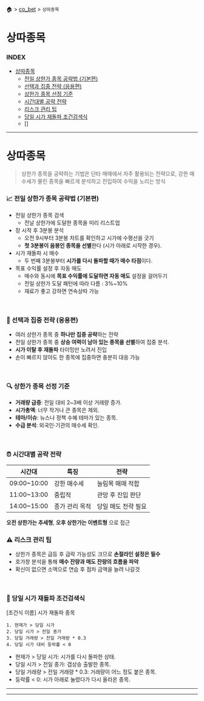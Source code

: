 🏠 > [co_bet](./) > `상따종목`

# 상따종목

### INDEX
- [상따종목](#시초베팅)
  - [전일 상한가 종목 공략법 (기본편)](#-전일-상한가-종목-공략법-기본편)
  - [선택과 집중 전략 (응용편)](#-선택과-집중-전략-응용편)
  - [상한가 종목 선정 기준](#-상한가-종목-선정-기준)
  - [시간대별 공략 전략](#-시간대별-공략-전략)
  - [리스크 관리 팁](#️-리스크-관리-팁)
  - [당일 시가 재돌파 조건검색식 ](#-당일-시가-재돌파-조건검색식)
  - []

---
# 상따종목
> 상한가 종목을 공략하는 기법은 단타 매매에서 자주 활용되는 전략으로, 강한 매수세가 몰린 종목을 빠르게 분석하고 진입하여 수익을 노리는 방식


### 📈 전일 상한가 종목 공략법 (기본편)
- 전일 상한가 종목 검색
  - 전날 상한가에 도달한 종목을 미리 리스트업
- 장 시작 후 3분봉 분석
  - 오전 9시부터 3분봉 차트를 확인하고 시가에 수평선을 긋기
  - **첫 3분봉이 음봉인 종목을 선별**한다 (시가 아래로 시작한 경우).
- 시가 재돌파 시 매수
  - 두 번째 3분봉부터 **시가를 다시 돌파할 때가 매수 타점**이다.
- 목표 수익률 설정 후 자동 매도
  - 매수와 동시에 **목표 수익률에 도달하면 자동 매도** 설정을 걸어두기
  - 전일 상한가 도달 패턴에 따라 다름 : 3%~10%
  - 재료가 좋고 강하면 연속상따 가능
<br/>


### 🎯 선택과 집중 전략 (응용편)
- 여러 상한가 종목 중 **하나만 집중 공략**하는 전략
- 전일 상한가 종목 중 **상승 여력이 남아 있는 종목을 선별**하여 집중 분석.
- **시가 이탈 후 재돌파** 타이밍만 노려서 진입
- 손이 빠르지 않아도 한 종목에 집중하면 충분히 대응 가능
<br/>

### 🔍 상한가 종목 선정 기준
- **거래량 급증**: 전일 대비 2~3배 이상 거래량 증가.
- **시가총액**: 너무 작거나 큰 종목은 제외.
- **테마/이슈**: 뉴스나 정책 수혜 테마가 있는 종목.
- **수급 분석**: 외국인·기관의 매수세 확인.
<br/>

### ⏰ 시간대별 공략 전략

| 시간대 | 특징 | 전략 | 
|-------|------|------| 
| 09:00~10:00 | 강한 매수세    | 눌림목 매매 적합 |
| 11:00~13:00 | 중립적        | 관망 후 진입 판단 |
| 14:00~15:00 | 종가 관리 목적 | 당일 매도 전략 필요 |

**오전 상한가는 추세형**, **오후 상한가는 이벤트형** 으로 접근
<br/>

### ⚠️ 리스크 관리 팁
- 상한가 종목은 급등 후 급락 가능성도 크므로 **손절라인 설정은 필수**
- 호가창 분석을 통해 **매수 잔량과 매도 잔량의 흐름을 파악**
- 확신이 없으면 소액으로 연습 후 점차 금액을 늘려 나갈것
<br/>

### 📌 당일 시가 재돌파 조건검색식 

[조건식 이름] 시가 재돌파 종목
```csv
1. 현재가 > 당일 시가
2. 당일 시가 > 전일 종가
3. 당일 거래량 > 전일 거래량 * 0.3
4. 당일 시가 대비 등락률 < 0
```
- 현재가 > 당일 시가: 시가를 다시 돌파한 상태.
- 당일 시가 > 전일 종가: 갭상승 출발한 종목.
- 당일 거래량 > 전일 거래량 * 0.3: 거래량이 어느 정도 붙은 종목.
- 등락률 < 0: 시가 아래로 눌렸다가 다시 올라온 종목.



---


---


